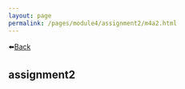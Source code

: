 ```yaml
---
layout: page
permalink: /pages/module4/assignment2/m4a2.html
---
```


⬅️[Back](/pages/module4.html)

## assignment2
